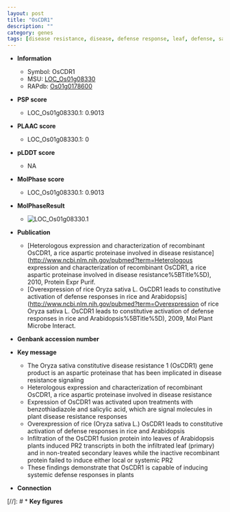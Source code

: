 ```yaml
---
layout: post
title: "OsCDR1"
description: ""
category: genes
tags: [disease resistance, disease, defense response, leaf, defense, salicylic acid]
---
```


* **Information**  
    + Symbol: OsCDR1  
    + MSU: [LOC_Os01g08330](http://rice.plantbiology.msu.edu/cgi-bin/ORF_infopage.cgi?orf=LOC_Os01g08330)  
    + RAPdb: [Os01g0178600](http://rapdb.dna.affrc.go.jp/viewer/gbrowse_details/irgsp1?name=Os01g0178600)  

* **PSP score**  
    + LOC_Os01g08330.1: 0.9013 

* **PLAAC score**  
    + LOC_Os01g08330.1: 0 

* **pLDDT score**
    + NA


* **MolPhase score**
    + LOC_Os01g08330.1: 0.9013

* **MolPhaseResult**
    + ![LOC_Os01g08330.1](https://ricepsp.github.io/pictures/LOC_Os01g/LOC_Os01g08330.1.png)

* **Publication**  
    + [Heterologous expression and characterization of recombinant OsCDR1, a rice aspartic proteinase involved in disease resistance](http://www.ncbi.nlm.nih.gov/pubmed?term=Heterologous expression and characterization of recombinant OsCDR1, a rice aspartic proteinase involved in disease resistance%5BTitle%5D), 2010, Protein Expr Purif.
    + [Overexpression of rice Oryza sativa L. OsCDR1 leads to constitutive activation of defense responses in rice and Arabidopsis](http://www.ncbi.nlm.nih.gov/pubmed?term=Overexpression of rice Oryza sativa L. OsCDR1 leads to constitutive activation of defense responses in rice and Arabidopsis%5BTitle%5D), 2009, Mol Plant Microbe Interact.

* **Genbank accession number**  

* **Key message**  
    + The Oryza sativa constitutive disease resistance 1 (OsCDR1) gene product is an aspartic proteinase that has been implicated in disease resistance signaling
    + Heterologous expression and characterization of recombinant OsCDR1, a rice aspartic proteinase involved in disease resistance
    + Expression of OsCDR1 was activated upon treatments with benzothiadiazole and salicylic acid, which are signal molecules in plant disease resistance responses
    + Overexpression of rice (Oryza sativa L.) OsCDR1 leads to constitutive activation of defense responses in rice and Arabidopsis
    + Infiltration of the OsCDR1 fusion protein into leaves of Arabidopsis plants induced PR2 transcripts in both the infiltrated leaf (primary) and in non-treated secondary leaves while the inactive recombinant protein failed to induce either local or systemic PR2
    + These findings demonstrate that OsCDR1 is capable of inducing systemic defense responses in plants

* **Connection**  

[//]: # * **Key figures**  


